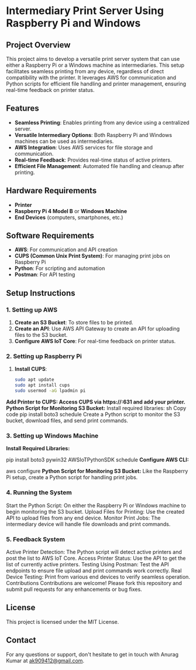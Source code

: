 # Intermediary Print Server Using Raspberry Pi and Windows

## Project Overview
This project aims to develop a versatile print server system that can use either a Raspberry Pi or a Windows machine as intermediaries. This setup facilitates seamless printing from any device, regardless of direct compatibility with the printer. It leverages AWS for communication and Python scripts for efficient file handling and printer management, ensuring real-time feedback on printer status.

## Features
- **Seamless Printing**: Enables printing from any device using a centralized server.
- **Versatile Intermediary Options**: Both Raspberry Pi and Windows machines can be used as intermediaries.
- **AWS Integration**: Uses AWS services for file storage and communication.
- **Real-time Feedback**: Provides real-time status of active printers.
- **Efficient File Management**: Automated file handling and cleanup after printing.

## Hardware Requirements
- **Printer**
- **Raspberry Pi 4 Model B** or **Windows Machine**
- **End Devices** (computers, smartphones, etc.)

## Software Requirements
- **AWS**: For communication and API creation
- **CUPS (Common Unix Print System)**: For managing print jobs on Raspberry Pi
- **Python**: For scripting and automation
- **Postman**: For API testing

## Setup Instructions

### 1. Setting up AWS
1. **Create an S3 Bucket**: To store files to be printed.
2. **Create an API**: Use AWS API Gateway to create an API for uploading files to the S3 bucket.
3. **Configure AWS IoT Core**: For real-time feedback on printer status.

### 2. Setting up Raspberry Pi
1. **Install CUPS**: 
   ```sh
   sudo apt update
   sudo apt install cups
   sudo usermod -aG lpadmin pi
**Add Printer to CUPS: Access CUPS via https://<Raspberry Pi IP>:631 and add your printer.**
**Python Script for Monitoring S3 Bucket:**
Install required libraries:
sh
Copy code
pip install boto3 schedule
Create a Python script to monitor the S3 bucket, download files, and send print commands.

### 3. Setting up Windows Machine
**Install Required Libraries:**

pip install boto3 pywin32 AWSIoTPythonSDK schedule
**Configure AWS CLI:**

aws configure
 **Python Script for Monitoring S3 Bucket:**
Like the Raspberry Pi setup, create a Python script for handling print jobs.
### 4. Running the System
Start the Python Script: On either the Raspberry Pi or Windows machine to begin monitoring the S3 bucket.
Upload Files for Printing: Use the created API to upload files from any end device.
Monitor Print Jobs: The intermediary device will handle file downloads and print commands.
### 5. Feedback System
Active Printer Detection: The Python script will detect active printers and post the list to AWS IoT Core.
Access Printer Status: Use the API to get the list of currently active printers.
Testing
Using Postman: Test the API endpoints to ensure file upload and print commands work correctly.
Real Device Testing: Print from various end devices to verify seamless operation.
Contributions
Contributions are welcome! Please fork this repository and submit pull requests for any enhancements or bug fixes.

## License
This project is licensed under the MIT License.

## Contact
For any questions or support, don't hesitate to get in touch with Anurag Kumar at ak909412@gmail.com.
